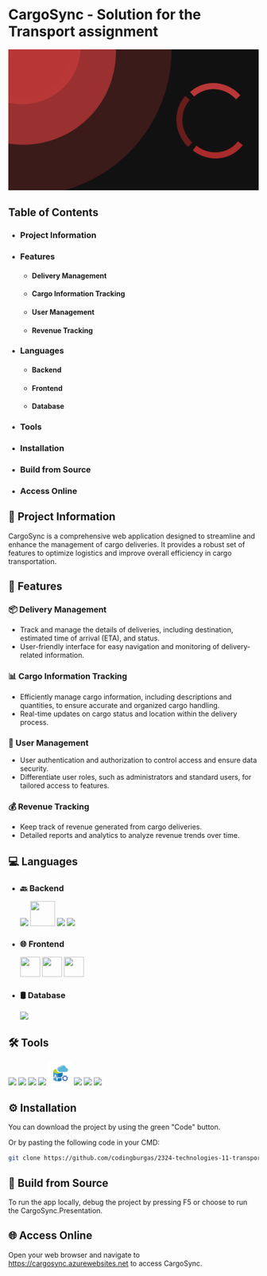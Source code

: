 # CargoSync - Solution for the Transport assignment

![CargoSync Banner](./CargoSync/CargoSync.Presentation/wwwroot/assets/banner.svg)

## Table of Contents
- ### Project Information
- ###  Features
  - #### Delivery Management
  - #### Cargo Information Tracking
  - #### User Management
  - #### Revenue Tracking
- ### Languages
  - #### Backend
  - #### Frontend
  - #### Database
- ### Tools
- ### Installation
- ### Build from Source
- ### Access Online

## 🚀 Project Information

CargoSync is a comprehensive web application designed to streamline and enhance the management of cargo deliveries. It provides a robust set of features to optimize logistics and improve overall efficiency in cargo transportation.

## 🌟 Features

### 📦 Delivery Management

  - Track and manage the details of deliveries, including destination, estimated time of arrival (ETA), and status.
  - User-friendly interface for easy navigation and monitoring of delivery-related information.

### 📊 Cargo Information Tracking

  - Efficiently manage cargo information, including descriptions and quantities, to ensure accurate and organized cargo handling.
  - Real-time updates on cargo status and location within the delivery process.

### 👤 User Management

  - User authentication and authorization to control access and ensure data security.
  - Differentiate user roles, such as administrators and standard users, for tailored access to features.

### 💰 Revenue Tracking

  - Keep track of revenue generated from cargo deliveries.
  - Detailed reports and analytics to analyze revenue trends over time.

## 💻 Languages

- ### 🔙 Backend
  <p align="left"> 
      <a><img width="45" src="https://upload.wikimedia.org/wikipedia/commons/thumb/b/bd/Logo_C_sharp.svg/384px-Logo_C_sharp.svg.png?20221121173824"/></a>
      <a><img src="https://upload.wikimedia.org/wikipedia/commons/thumb/e/ee/.NET_Core_Logo.svg/768px-.NET_Core_Logo.svg.png?20210328084203" width="50" height="50"/> </a>
      <a><img src="https://github.com/campusMVP/dotnetCoreLogoPack/raw/master/ASP.NET%20Core%20MVC/Bitmap%20RGB/Bitmap-MEDIUM_ASP.NET-Core-MVC-Logo_2colors_Square_Boxed_RGB.png" height="50"/> </a>
      <a><img src="https://github.com/campusMVP/dotnetCoreLogoPack/raw/master/Entity%20Framework%20Core/Bitmap%20RGB/Bitmap-MEDIUM_Entity-Framework-Core-Logo_2colors_Square_Boxed_RGB.png" height="50"/> </a>
  </p>
- ### 🌐 Frontend
  <p align="left"> 
      <a><img width="40" height="40" src="https://upload.wikimedia.org/wikipedia/commons/thumb/3/38/HTML5_Badge.svg/768px-HTML5_Badge.svg.png?20110131171049"/></a>
      <a><img src="https://upload.wikimedia.org/wikipedia/commons/thumb/6/62/CSS3_logo.svg/768px-CSS3_logo.svg.png?20210705212817" width="40" height="40"/> </a>
       <a><img src="https://upload.wikimedia.org/wikipedia/commons/thumb/6/6a/JavaScript-logo.png/900px-JavaScript-logo.png" width="40" height="40"/> </a>
  </p>
- ### 🛢️ Database
  <p align="left"> 
      <a><img width="80" src="https://upload.wikimedia.org/wikipedia/commons/8/87/Sql_data_base_with_logo.png?20210130181641"/></a>
  </p>

## 🛠️ Tools
  <p align="left"> 
    <a><img src="https://img.icons8.com/color/51/null/visual-studio-code-2019.png"/></a>
    <a><img width="45px" src="https://upload.wikimedia.org/wikipedia/commons/thumb/2/2c/Visual_Studio_Icon_2022.svg/290px-Visual_Studio_Icon_2022.svg.png"/></a>
    </a>
    <a><img width="45px" src="https://upload.wikimedia.org/wikipedia/commons/thumb/f/fa/Microsoft_Azure.svg/225px-Microsoft_Azure.svg.png"/></a>
    </a>
    <a><img src="https://img.icons8.com/fluency/48/null/figma.png"/></a>
    <a><img src="./CargoSync/CargoSync.Presentation/wwwroot/assets/azure-data-studio.png"  width=48px/></a>
    <a><img src="https://img.icons8.com/fluency/48/000000/microsoft-powerpoint-2019.png"  width=48px />
    <a><img src="https://img.icons8.com/color/48/000000/git.png" /></a>
    <a><img width="55px" src="https://img.icons8.com/material-outlined/256/github.png"/></a>
  </p>

## ⚙️ Installation

You can download the project by using the green "Code" button.

Or by pasting the following code in your CMD:
```bash
git clone https://github.com/codingburgas/2324-technologies-11-transport-assignment-KKDinev20
```

## 🔨 Build from Source

To run the app locally, debug the project by pressing F5 or choose to run the CargoSync.Presentation.

## 🌐 Access Online

Open your web browser and navigate to https://cargosync.azurewebsites.net to access CargoSync.